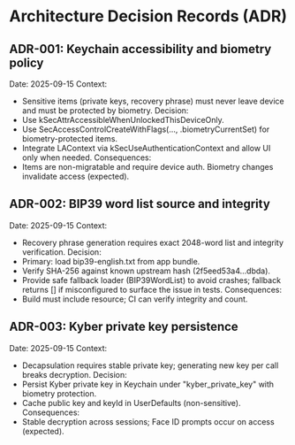 # Architecture Decision Records (ADR)

## ADR-001: Keychain accessibility and biometry policy
Date: 2025-09-15
Context:
- Sensitive items (private keys, recovery phrase) must never leave device and must be protected by biometry.
Decision:
- Use kSecAttrAccessibleWhenUnlockedThisDeviceOnly.
- Use SecAccessControlCreateWithFlags(..., .biometryCurrentSet) for biometry-protected items.
- Integrate LAContext via kSecUseAuthenticationContext and allow UI only when needed.
Consequences:
- Items are non-migratable and require device auth. Biometry changes invalidate access (expected).

## ADR-002: BIP39 word list source and integrity
Date: 2025-09-15
Context:
- Recovery phrase generation requires exact 2048-word list and integrity verification.
Decision:
- Primary: load bip39-english.txt from app bundle.
- Verify SHA-256 against known upstream hash (2f5eed53a4...dbda).
- Provide safe fallback loader (BIP39WordList) to avoid crashes; fallback returns [] if misconfigured to surface the issue in tests.
Consequences:
- Build must include resource; CI can verify integrity and count.

## ADR-003: Kyber private key persistence
Date: 2025-09-15
Context:
- Decapsulation requires stable private key; generating new key per call breaks decryption.
Decision:
- Persist Kyber private key in Keychain under "kyber_private_key" with biometry protection.
- Cache public key and keyId in UserDefaults (non-sensitive).
Consequences:
- Stable decryption across sessions; Face ID prompts occur on access (expected).
